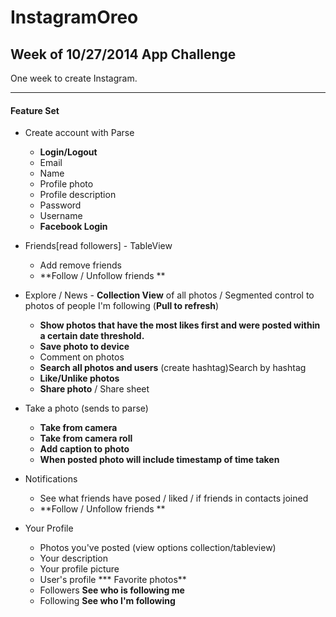 # InstagramOreo
## Week of 10/27/2014 App Challenge

One week to create Instagram.

--- 
#### Feature Set
 * Create account with Parse
 	* **Login/Logout**
 	* Email
 	* Name
 	* Profile photo
 	* Profile description 
 	* Password
 	* Username
 	* **Facebook Login**


 * Friends[read followers] - TableView 
 	* Add remove friends
 	* **Follow / Unfollow friends **

 * Explore / News - **Collection View** of all photos / Segmented control to photos of people I'm following (**Pull to refresh**)
  	* **Show photos that have the most likes first and were posted within a certain date threshold.**
 	* **Save photo to device**
 	* Comment on photos
 	* **Search all photos and users** (create hashtag)Search by hashtag
 	* **Like/Unlike photos**
 	* **Share photo** / Share sheet

 * Take a photo (sends to parse)
 	* **Take from camera** 
 	* **Take from camera roll**
 	* **Add caption to photo**
 	* **When posted photo will include timestamp of time taken**

 * Notifications 
 	* See what friends have posed / liked / if friends in contacts joined
 	* **Follow / Unfollow friends **

 * Your Profile
 	* Photos you've posted (view options collection/tableview)
 	* Your description
 	* Your profile picture
 	* User's profile
 	*** Favorite photos**
 	* Followers **See who is following me**
 	* Following **See who I'm following**
 	

